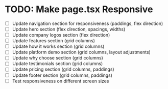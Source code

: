 # TODO: Make page.tsx Responsive

- [ ] Update navigation section for responsiveness (paddings, flex direction)
- [ ] Update hero section (flex direction, spacings, widths)
- [ ] Update company logos section (flex direction)
- [ ] Update features section (grid columns)
- [ ] Update how it works section (grid columns)
- [ ] Update platform demo section (grid columns, layout adjustments)
- [ ] Update why choose section (grid columns)
- [ ] Update testimonials section (grid columns)
- [ ] Update pricing section (grid columns, paddings)
- [ ] Update footer section (grid columns, paddings)
- [ ] Test responsiveness on different screen sizes
